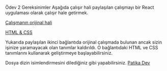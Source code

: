 Ödev 2
Gereksinimler
Aşağıda çalışır hali paylaşılan çalışmayı bir React uygulaması olarak çalışır hale getirmek.

[Çalışmanın orijinal hali](https://codepen.io/dmitrysharabin/pen/MWgQNYZ)

[HTML & CSS](https://codepen.io/mehmetseven/pen/OJRzLjV)

Yukarıda paylaşılan ikinci bağlantıda orijinal çalışmada bulunan ancak sizin işinize yaramayacak olan tanımlar kaldırıldı. O bağlantıdaki HTML ve CSS tanımlarını kullanarak geliştirmeye başlayabilirsiniz.

Dosya dizin isimlendirmesini dilediğiniz gibi yapabilirsiniz.
[Patika Dev](https://app.patika.dev/courses/react/odev2)
